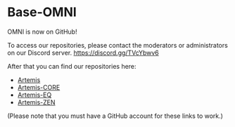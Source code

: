 # Base-OMNI

OMNI is now on GitHub!

To access our repositories, please contact the moderators or administrators on our Discord server.
https://discord.gg/TVcYbwv6

After that you can find our repositories here:

* [Artemis](https://github.com/Base-OMNI/Artemis)
* [Artemis-CORE](https://github.com/Base-OMNI/Artemis-CORE)
* [Artemis-EQ](https://github.com/Base-OMNI/Artemis-EQ)
* [Artemis-ZEN](https://github.com/Base-OMNI/Artemis-ZEN)

(Please note that you must have a GitHub account for these links to work.)

